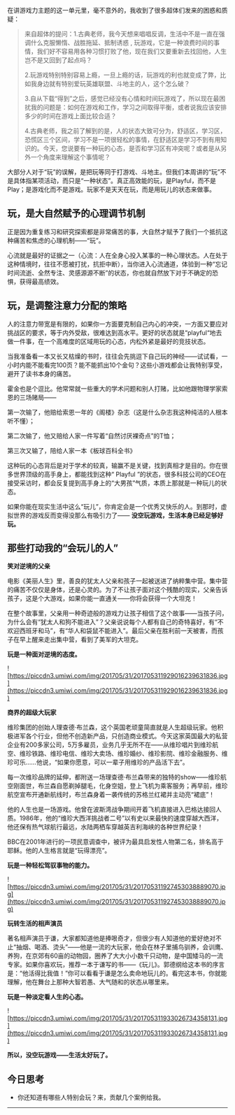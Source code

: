 在讲游戏力主题的这一单元里，毫不意外的，我收到了很多超体们发来的困惑和质疑：

> 来自超体的提问：1.古典老师，我今天想来唱唱反调，生活中不是一直在强调什么克服懒惰、战胜拖延、抵制诱惑 ,  玩游戏，它是一种浪费时间的事情，我们好不容易用各种习惯打败了他，现在我们又要重新去找回他，人生岂不是又回到了起点吗？
> 
> 
> 
> 2.玩游戏特别特别容易上瘾，一旦上瘾的话，玩游戏的利也就变成了弊，比如我身边就有特别爱玩英雄联盟、斗地主的人，这个怎么破？
> 
> 
> 
> 3.自从下载“得到”之后，感觉已经没有心情和时间玩游戏了，所以现在最困扰我的问题是：如何在游戏和工作，学习之间取得平衡，或者说我应该安排多少的时间在游戏上面比较合适？
> 
> 
> 
> 4.古典老师，我之前了解到的是，人的状态大致可分为，舒适区，学习区，恐慌区三个区间，学习不是一项很轻松的事情，在舒适区是学习不到有用知识的。今天，您说要有一种玩的心态，是否和学习区有冲突呢？或者是从另外一个角度来理解这个事情呢？

大部分人对于“玩”的误解，是把玩等同于打游戏、斗地主。但我们本周讲的“玩”不是具体指某项活动，而只是“一种状态”。真正高效能的玩，是Playful，而不是Play；是游戏化而不是游戏。玩家不是天天在玩，而是用玩儿的状态来做事。

## 玩，是大自然赋予的心理调节机制

正是因为重复练习和研究探索都是非常痛苦的事，大自然才赋予了我们一个抵抗这种痛苦和焦虑的心理机制——“玩”。

心流就是最好的证据之一（心流：人在全身心投入某事的一种心理状态。人在处于这种情境时，往往不愿被打扰，抗拒中断），当你进入心流通道，体验到一种“忘记时间流逝、全然专注、灵感源源不断”的状态，你也就自然放下对于不确定的恐惧，获得最高绩效。

## 玩，是调整注意力分配的策略

人的注意力带宽是有限的，如果你一方面要克制自己内心的冲突，一方面又要应对挑战区的要求，等于内外受敌，很难达到高水平。更好的状态就是“playful“地去做一件事，在一个高难度的区域用玩的心态，内松外紧是最好的竞技状态。

当我准备看一本又长又枯燥的书时，往往会先挑逗下自己玩的神经——试试看，一小时内能不能看完100页？能不能抓出10个金句？这些小游戏都会让我特别享受，避开了读书本身的痛苦。

霍金也是个逗比。他常常就一些重大的学术问题和别人打赌，比如他跟物理学家索恩的三场赌局——

第一次输了，他赔给索恩一年的《阁楼》杂志（这是什么杂志我这种纯洁的人根本听不懂）；

第二次输了，他又赔给人家一件写着“自然讨厌裸奇点”的T恤；

第三次又输了，陪给人家一本《板球百科全书》

这种玩的心态背后是对于学术的较真，输赢不是关键，找到真相才是目的。你在很多世界顶级的高手身上，都能找到这种“ Playful ”的状态，很多科技公司的CEO在接受采访时，都会反复提到高手身上的“大男孩”气质，本质上那就是一种玩儿的状态。

如果你能在现实生活中这么“玩儿”，你肯定会是一个优秀又快乐的人。到那时，虚拟世界的游戏反而变得没那么有吸引力了—— **没空玩游戏，生活本身已经足够好玩。**

## 那些打动我的“会玩儿的人”

 **笑对逆境的父亲**

电影《美丽人生》里，善良的犹太人父亲和孩子一起被送进了纳粹集中营。集中营的痛苦不仅仅是身体，还是心灵的。为了不让孩子面对这个残酷的现实，父亲告诉孩子，这是个大游戏，如果你能一直通关——你将会获得一个大坦克！

在整个故事里，父亲用一种奇迹般的游戏力让孩子相信了这个故事——当孩子问，为什么会有“犹太人和狗不能进入”？父亲说说每个人都有自己的奇特喜好，有“不欢迎西班牙和马”，有“华人和袋鼠不能进入”。最后父亲在胜利前一天被害，而孩子在早上醒来走出集中营，看到了美军的大坦克。

 **玩是一种面对逆境的态度。**

![https://piccdn3.umiwi.com/img/201705/31/201705311929016239631836.jpg](https://piccdn3.umiwi.com/img/201705/31/201705311929016239631836.jpg)

 **商界的超级大玩家**

维珍集团的创始人理查德·布兰森，这个英国老顽童简直就是人生超级玩家。他积极进军各个行业，但他不创造新产品，只创造商业模式。今天这家英国最大的私营企业有200多家公司，5万多雇员，业务几乎无所不在——从维珍唱片到维珍航空、维珍铁路、维珍电信、维珍大卖场、维珍婚纱、维珍影院、维珍金融服务、维珍可乐……他说，“如果你愿意，可以一辈子用维珍的产品活下去”。

每一次维珍品牌的延伸，都附送一场理查德·布兰森带来的独特的show——维珍航空刚面世，布兰森自愿剃掉腿毛，化身空姐，登上飞机为乘客服务；再早前，维珍航空宣布开通新航线时，布兰森身着一袭传统的苏格兰红裙并主动亮“裙底”！

他的人生也是一场游戏。他曾在波斯湾战争期间开着飞机直接进入巴格达接回人质。1986年，他的“维珍大西洋挑战者二号”以有史以来最快的速度穿越大西洋，他还保有热气球航行最远，水陆两栖车穿越英吉利海峡的各种世界纪录！

BBC在2001年进行的一项民意调查中，被评为最具启发性人物第二名，排名高于耶稣。他的人生格言就是“玩得漂亮”。

 **玩是一种轻松驾驭事物的能力。**

![https://piccdn3.umiwi.com/img/201705/31/201705311927453038889070.jpg](https://piccdn3.umiwi.com/img/201705/31/201705311927453038889070.jpg)

 **玩转生活的相声演员**

著名相声演员于谦，大家都知道他是捧哏奇才，但很少有人知道他的爱好绝对不止“抽烟、喝酒、烫头”——他是一流的大玩家，他会在林子里捕鸟驯养，会训鹰、养狗，在京郊有60亩的动物园，圈养了大大小小数千只动物，是中国矮马的一流专家。如果你喜欢玩，推荐一本于谦写的书——《玩儿》。郭德纲给这本书的序言是：“他活得比我值！”你可以看看于谦是怎么卖命地玩儿的。看完这本书，你就能理解，他在舞台上那种大智若愚、大气随和的状态从哪里来。

 **玩是一种淡定看人生的心态。**

![https://piccdn3.umiwi.com/img/201705/31/201705311933026734358131.jpg](https://piccdn3.umiwi.com/img/201705/31/201705311933026734358131.jpg)

 **所以，没空玩游戏——生活太好玩了。**

## 今日思考

* 你还知道有哪些人特别会玩？来，贡献几个案例给我。

---
